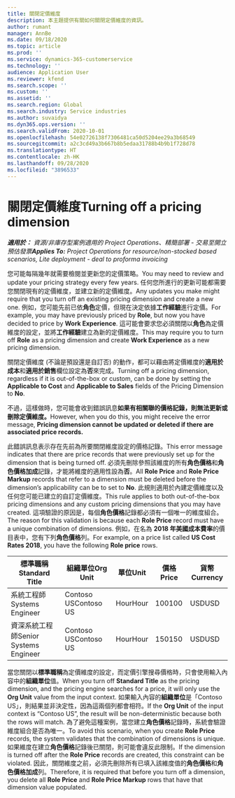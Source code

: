 ```yaml
---
title: 關閉定價維度
description: 本主題提供有關如何關閉定價維度的資訊。
author: rumant
manager: AnnBe
ms.date: 09/18/2020
ms.topic: article
ms.prod: ''
ms.service: dynamics-365-customerservice
ms.technology: ''
audience: Application User
ms.reviewer: kfend
ms.search.scope: ''
ms.custom: ''
ms.assetid: ''
ms.search.region: Global
ms.search.industry: Service industries
ms.author: suvaidya
ms.dyn365.ops.version: ''
ms.search.validFrom: 2020-10-01
ms.openlocfilehash: 54e02726138f7306481ca50d5204ee29a3b68549
ms.sourcegitcommit: a2c3cd49a3b667b8b5edaa31788b4b9b1f728d78
ms.translationtype: HT
ms.contentlocale: zh-HK
ms.lasthandoff: 09/28/2020
ms.locfileid: "3896533"
---
```

# <a name="turning-off-a-pricing-dimension"></a><span data-ttu-id="c9215-103">關閉定價維度</span><span class="sxs-lookup"><span data-stu-id="c9215-103">Turning off a pricing dimension</span></span>

<span data-ttu-id="c9215-104">_**適用於：** 資源/非庫存型案例適用的 Project Operations、精簡部署 - 交易至開立預估發票_</span><span class="sxs-lookup"><span data-stu-id="c9215-104">_**Applies To:** Project Operations for resource/non-stocked based scenarios, Lite deployment - deal to proforma invoicing_</span></span>

<span data-ttu-id="c9215-105">您可能每隔幾年就需要檢閱並更新您的定價策略。</span><span class="sxs-lookup"><span data-stu-id="c9215-105">You may need to review and update your pricing strategy every few years.</span></span> <span data-ttu-id="c9215-106">任何您所進行的更新可能都需要您關閉現有的定價維度，並建立新的定價維度。</span><span class="sxs-lookup"><span data-stu-id="c9215-106">Any updates you make might require that you turn off an existing pricing dimension and create a new one.</span></span> <span data-ttu-id="c9215-107">例如，您可能先前已依**角色**定價，但現在決定依據**工作經驗**進行定價。</span><span class="sxs-lookup"><span data-stu-id="c9215-107">For example, you may have previously priced by **Role**, but now you have decided to price by **Work Experience**.</span></span> <span data-ttu-id="c9215-108">這可能會要求您必須關閉以**角色**為定價維度的設定，並將**工作經驗**建立為新的定價維度。</span><span class="sxs-lookup"><span data-stu-id="c9215-108">This may require you to turn off **Role** as a pricing dimension and create **Work Experience** as a new pricing dimension.</span></span> 

<span data-ttu-id="c9215-109">關閉定價維度 (不論是預設還是自訂否) 的動作，都可以藉由將定價維度的**適用於成本**和**適用於銷售**欄位設定為**否**來完成。</span><span class="sxs-lookup"><span data-stu-id="c9215-109">Turning off a pricing dimension, regardless if it is out-of-the-box or custom, can be done by setting the **Applicable to Cost** and **Applicable to Sales** fields of the Pricing Dimension to **No**.</span></span>

<span data-ttu-id="c9215-110">不過，這樣做時，您可能會收到錯誤訊息**如果有相關聯的價格記錄，則無法更新或刪除定價維度。**</span><span class="sxs-lookup"><span data-stu-id="c9215-110">However, when you do this, you might receive the error message, **Pricing dimension cannot be updated or deleted if there are associated price records.**</span></span>

<span data-ttu-id="c9215-111">此錯誤訊息表示存在先前為所要關閉維度設定的價格記錄。</span><span class="sxs-lookup"><span data-stu-id="c9215-111">This error message indicates that there are price records that were previously set up for the dimension that is being turned off.</span></span> <span data-ttu-id="c9215-112">必須先刪除參照該維度的所有**角色價格**和**角色價格加成**記錄，才能將維度的適用性設為**否**。</span><span class="sxs-lookup"><span data-stu-id="c9215-112">All **Role Price** and **Role Price Markup** records that refer to a dimension must be deleted before the dimension’s applicability can be to set to **No**.</span></span> <span data-ttu-id="c9215-113">此規則適用於內建定價維度以及任何您可能已建立的自訂定價維度。</span><span class="sxs-lookup"><span data-stu-id="c9215-113">This rule applies to both out-of-the-box pricing dimensions and any custom pricing dimensions that you may have created.</span></span> <span data-ttu-id="c9215-114">這項驗證的原因是，每個**角色價格**記錄都必須有一個唯一的維度組合。</span><span class="sxs-lookup"><span data-stu-id="c9215-114">The reason for this validation is because each **Role Price** record must have a unique combination of dimensions.</span></span> <span data-ttu-id="c9215-115">例如，在名為 **2018 年美國成本費率**的價目表中，您有下列**角色價格**列。</span><span class="sxs-lookup"><span data-stu-id="c9215-115">For example, on a price list called **US Cost Rates 2018**, you have the following **Role price** rows.</span></span> 

| <span data-ttu-id="c9215-116">標準職稱</span><span class="sxs-lookup"><span data-stu-id="c9215-116">Standard Title</span></span>         | <span data-ttu-id="c9215-117">組織單位</span><span class="sxs-lookup"><span data-stu-id="c9215-117">Org Unit</span></span>    |<span data-ttu-id="c9215-118">單位</span><span class="sxs-lookup"><span data-stu-id="c9215-118">Unit</span></span>   |<span data-ttu-id="c9215-119">價格</span><span class="sxs-lookup"><span data-stu-id="c9215-119">Price</span></span>  |<span data-ttu-id="c9215-120">貨幣</span><span class="sxs-lookup"><span data-stu-id="c9215-120">Currency</span></span>  |
| -----------------------|-------------|-------|-------|----------|
| <span data-ttu-id="c9215-121">系統工程師</span><span class="sxs-lookup"><span data-stu-id="c9215-121">Systems Engineer</span></span>|<span data-ttu-id="c9215-122">Contoso US</span><span class="sxs-lookup"><span data-stu-id="c9215-122">Contoso US</span></span>|<span data-ttu-id="c9215-123">Hour</span><span class="sxs-lookup"><span data-stu-id="c9215-123">Hour</span></span>| <span data-ttu-id="c9215-124">100</span><span class="sxs-lookup"><span data-stu-id="c9215-124">100</span></span>|<span data-ttu-id="c9215-125">USD</span><span class="sxs-lookup"><span data-stu-id="c9215-125">USD</span></span>|
| <span data-ttu-id="c9215-126">資深系統工程師</span><span class="sxs-lookup"><span data-stu-id="c9215-126">Senior Systems Engineer</span></span>|<span data-ttu-id="c9215-127">Contoso US</span><span class="sxs-lookup"><span data-stu-id="c9215-127">Contoso US</span></span>|<span data-ttu-id="c9215-128">Hour</span><span class="sxs-lookup"><span data-stu-id="c9215-128">Hour</span></span>| <span data-ttu-id="c9215-129">150</span><span class="sxs-lookup"><span data-stu-id="c9215-129">150</span></span>| <span data-ttu-id="c9215-130">USD</span><span class="sxs-lookup"><span data-stu-id="c9215-130">USD</span></span>|


<span data-ttu-id="c9215-131">當您關閉以**標準職稱**為定價維度的設定，而定價引擎搜尋價格時，只會使用輸入內容中的**組織單位**值。</span><span class="sxs-lookup"><span data-stu-id="c9215-131">When you turn off **Standard Title** as the pricing dimension, and the pricing engine searches for a price, it will only use the **Org Unit** value from the input context.</span></span> <span data-ttu-id="c9215-132">如果輸入內容的**組織單位**是「Contoso US」，則結果並非決定性，因為這兩個列都會相符。</span><span class="sxs-lookup"><span data-stu-id="c9215-132">If the **Org Unit** of the input context is “Contoso US”, the result will be non-deterministic because both the rows will match.</span></span> <span data-ttu-id="c9215-133">為了避免這種案例，當您建立**角色價格**記錄時，系統會驗證維度組合是否為唯一。</span><span class="sxs-lookup"><span data-stu-id="c9215-133">To avoid this scenario, when you create **Role Price** records, the system validates that the combination of dimensions is unique.</span></span> <span data-ttu-id="c9215-134">如果維度在建立**角色價格**記錄後已關閉，則可能會違反此限制。</span><span class="sxs-lookup"><span data-stu-id="c9215-134">If the dimension is turned off after the **Role Price** records are created, this constraint can be violated.</span></span> <span data-ttu-id="c9215-135">因此，關閉維度之前，必須先刪除所有已填入該維度值的**角色價格**和**角色價格加成**列。</span><span class="sxs-lookup"><span data-stu-id="c9215-135">Therefore, it is required that before you turn off a dimension, you delete all **Role Price** and **Role Price Markup** rows that have that dimension value populated.</span></span>
